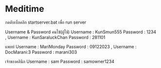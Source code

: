 # Meditime
กดดับเบิ้ลคลิก startserver.bat เพื่อ run server

Username & Password
คนไข้(ผู้ใช้)
    Username : KunSmun555
    Password : 1234
,   Username : KunSaraluckChan
    Password : 281101

แพทย์
    Username : MariMonday
    Password : 09122023
,   Username : DocMarani:3
    Password : marani303

เจ้าของคลินิก
    Username : sam
    Password : samowner1234